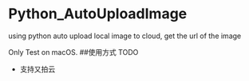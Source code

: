 # Python_AutoUploadImage
using python auto upload local image to cloud, get the url of the image

Only Test on macOS.
##使用方式
TODO
* 支持又拍云
